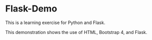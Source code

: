 # Flask-Demo

This is a learning exercise for Python and Flask.

This demonstration shows the use of HTML, Bootstrap 4, and Flask.
